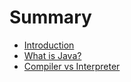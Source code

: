 # Summary

* [Introduction](README.md)
* [What is Java?](what-is-java.md)
* [Compiler vs Interpreter](compiler-vs-interpreter.md)


